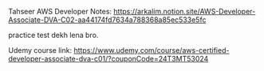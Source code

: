 Tahseer AWS Developer Notes:
https://arkalim.notion.site/AWS-Developer-Associate-DVA-C02-aa44174fd7634a788368a85ec533e5fc

practice test dekh lena bro.

Udemy course link:
https://www.udemy.com/course/aws-certified-developer-associate-dva-c01/?couponCode=24T3MT53024

